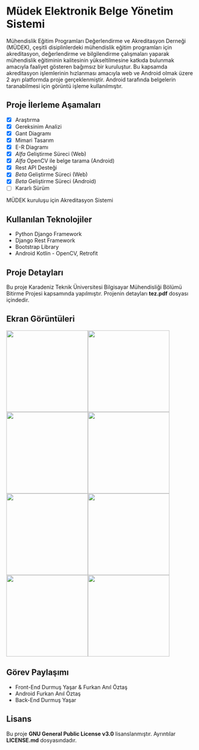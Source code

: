 # Müdek Elektronik Belge Yönetim Sistemi

Mühendislik Eğitim Programları Değerlendirme ve Akreditasyon Derneği (MÜDEK), çeşitli disiplinlerdeki mühendislik eğitim programları için akreditasyon, değerlendirme ve bilgilendirme çalışmaları yaparak mühendislik eğitiminin kalitesinin yükseltilmesine katkıda bulunmak amacıyla faaliyet gösteren bağımsız bir kuruluştur. Bu kapsamda akreditasyon işlemlerinin hızlanması amacıyla web ve Android olmak üzere 2 ayrı platformda proje gerçeklenmiştir. Android tarafında belgelerin taranabilmesi için görüntü işleme kullanılmıştır.

## Proje İlerleme Aşamaları

- [x] Araştırma
- [x] Gereksinim Analizi
- [x] Gant Diagramı
- [x] Mimari Tasarım
- [x] E-R Diagramı
- [x] *Alfa* Geliştirme Süreci (Web)
- [x] *Alfa* OpenCV ile belge tarama (Android)
- [x] Rest API Desteği
- [x] *Beta* Geliştirme Süreci (Web)
- [x] *Beta* Geliştirme Süreci (Android)
- [ ] Kararlı Sürüm

MÜDEK kuruluşu için Akreditasyon Sistemi

## Kullanılan Teknolojiler

* Python Django Framework
* Django Rest Framework
* Bootstrap Library
* Android Kotlin - OpenCV, Retrofit

## Proje Detayları

Bu proje Karadeniz Teknik Üniversitesi Bilgisayar Mühendisliği Bölümü Bitirme Projesi kapsamında yapılmıştır. Projenin detayları **tez.pdf** dosyası içindedir.

## Ekran Görüntüleri

<img src="https://github.com/frknnlzts/MUDEK-EDMS/blob/master/Android%20SS/M%C3%BCdek%20-%20EDMS%20(1).png" width="215"><img src="https://github.com/frknnlzts/MUDEK-EDMS/blob/master/Android%20SS/M%C3%BCdek%20-%20EDMS%20(2).png" width="215"><img src="https://github.com/frknnlzts/MUDEK-EDMS/blob/master/Android%20SS/M%C3%BCdek%20-%20EDMS%20(3).png" width="215"><img src="https://github.com/frknnlzts/MUDEK-EDMS/blob/master/Android%20SS/M%C3%BCdek%20-%20EDMS%20(4).png" width="215"><img src="https://github.com/frknnlzts/MUDEK-EDMS/blob/master/Android%20SS/M%C3%BCdek%20-%20EDMS%20(5).png" width="215"><img src="https://github.com/frknnlzts/MUDEK-EDMS/blob/master/Android%20SS/M%C3%BCdek%20-%20EDMS%20(6).jpg" width="215"><img src="https://github.com/frknnlzts/MUDEK-EDMS/blob/master/Android%20SS/M%C3%BCdek%20-%20EDMS%20(7).jpg" width="215"><img src="https://github.com/frknnlzts/MUDEK-EDMS/blob/master/Android%20SS/M%C3%BCdek%20-%20EDMS%20(8).jpg" width="215">

## Görev Paylaşımı

* Front-End Durmuş Yaşar & Furkan Anıl Öztaş
* Android Furkan Anıl Öztaş
* Back-End Durmuş Yaşar

## Lisans

Bu proje **GNU General Public License v3.0** lisanslanmıştır. Ayrıntılar **LICENSE.md** dosyasındadır.
